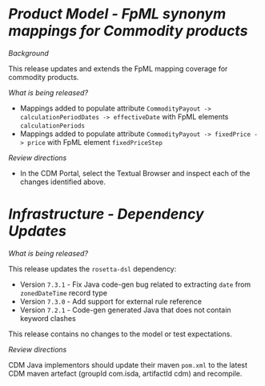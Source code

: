 # *Product Model - FpML synonym mappings for Commodity products*

_Background_

This release updates and extends the FpML mapping coverage for commodity products.

_What is being released?_

* Mappings added to populate attribute `CommodityPayout -> calculationPeriodDates -> effectiveDate` with FpML elements `calculationPeriods`
* Mappings added to populate attribute `CommodityPayout -> fixedPrice -> price` with FpML element `fixedPriceStep`

_Review directions_

* In the CDM Portal, select the Textual Browser and inspect each of the changes identified above.

# *Infrastructure - Dependency Updates*

_What is being released?_

This release updates the `rosetta-dsl` dependency:

- Version `7.3.1` - Fix Java code-gen bug related to extracting `date` from `zonedDateTime` record type
- Version `7.3.0` - Add support for external rule reference
- Version `7.2.1` - Code-gen generated Java that does not contain keyword clashes

This release contains no changes to the model or test expectations.

_Review directions_

CDM Java implementors should update their maven `pom.xml` to the latest CDM maven artefact (groupId com.isda, artifactId cdm) and recompile.

